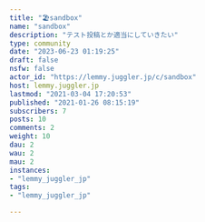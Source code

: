 ```yaml
---
title: "🏖️sandbox" 
name: "sandbox"
description: "テスト投稿とか適当にしていきたい"
type: community
date: "2023-06-23 01:19:25"
draft: false
nsfw: false
actor_id: "https://lemmy.juggler.jp/c/sandbox"
host: lemmy.juggler.jp
lastmod: "2021-03-04 17:20:53"
published: "2021-01-26 08:15:19"
subscribers: 7
posts: 10
comments: 2
weight: 10
dau: 2
wau: 2
mau: 2
instances:
- "lemmy_juggler_jp"
tags: 
- "lemmy_juggler_jp"

---
```

